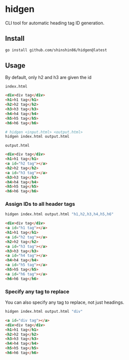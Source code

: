 # hidgen
CLI tool for automatic heading tag ID generation.

## Install

```sh
go install github.com/shinshin86/hidgen@latest
```

## Usage
By default, only h2 and h3 are given the id

`index.html`

```html
<div>div tag</div>
<h1>h1 tag</h1>
<h2>h2 tag</h2>
<h3>h3 tag</h3>
<h4>h4 tag</h4>
<h5>h5 tag</h5>
<h6>h6 tag</h6>
```

```sh
# hidgen <input.html> <output.html>
hidgen index.html output.html
```

`output.html`

```html
<div>div tag</div>
<h1>h1 tag</h1>
<a id="h2 tag"></a>
<h2>h2 tag</h2>
<a id="h3 tag"></a>
<h3>h3 tag</h3>
<h4>h4 tag</h4>
<h5>h5 tag</h5>
<h6>h6 tag</h6>
```

### Assign IDs to all header tags

```sh
hidgen index.html output.html "h1,h2,h3,h4,h5,h6"
```


```html
<div>div tag</div>
<a id="h1 tag"></a>
<h1>h1 tag</h1>
<a id="h2 tag"></a>
<h2>h2 tag</h2>
<a id="h3 tag"></a>
<h3>h3 tag</h3>
<a id="h4 tag"></a>
<h4>h4 tag</h4>
<a id="h5 tag"></a>
<h5>h5 tag</h5>
<a id="h6 tag"></a>
<h6>h6 tag</h6>
```

### Specify any tag to replace

You can also specify any tag to replace, not just headings.

```sh
hidgen index.html output.html "div"
```

```html
<a id="div tag"></a>
<div>div tag</div>
<h1>h1 tag</h1>
<h2>h2 tag</h2>
<h3>h3 tag</h3>
<h4>h4 tag</h4>
<h5>h5 tag</h5>
<h6>h6 tag</h6>
```